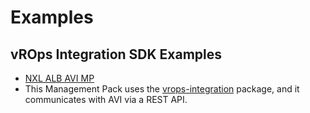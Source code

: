 Examples
========
## vROps Integration SDK Examples

- [NXL ALB AVI MP](https://gitlab.eng.vmware.com/cmbu-tvg/nxl-alb-avi-mp)
- This Management Pack uses the [vrops-integration](../lib/python/README.md) package, and it communicates with AVI via a REST API.